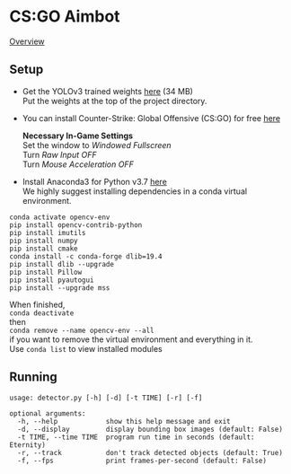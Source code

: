 # CS:GO Aimbot
[Overview](https://docs.google.com/presentation/d/1Ft-EGzyp8AtaLCrrGIvuR_KTY2BCuzBqsar0XjFviio/edit?usp=sharing)  
## Setup
* Get the YOLOv3 trained weights [here](https://drive.google.com/file/d/19_mIm7uGL0IBHtYEjnRLX-X_7llLJWqE/view?usp=sharing) (34 MB)  
Put the weights at the top of the project directory.  
* You can install Counter-Strike: Global Offensive (CS:GO) for free [here](https://store.steampowered.com/app/730/CounterStrike_Global_Offensive/) 

   **Necessary In-Game Settings**  
  Set the window to *Windowed Fullscreen*  
  Turn *Raw Input OFF*  
  Turn *Mouse Acceleration OFF*  

* Install Anaconda3 for Python v3.7 [here](https://www.anaconda.com/distribution/)  
We highly suggest installing dependencies in a conda virtual environment.

```conda create --name opencv-env python=3.6  
conda activate opencv-env  
pip install opencv-contrib-python  
pip install imutils  
pip install numpy  
pip install cmake  
conda install -c conda-forge dlib=19.4  
pip install dlib --upgrade  
pip install Pillow  
pip install pyautogui  
pip install --upgrade mss
```
When finished,   
`conda deactivate`  
then  
`conda remove --name opencv-env --all`  
if you want to remove the virtual environment and everything in it.  
Use `conda list` to view installed modules  

## Running
```
usage: detector.py [-h] [-d] [-t TIME] [-r] [-f]  

optional arguments:  
  -h, --help            show this help message and exit  
  -d, --display         display bounding box images (default: False)  
  -t TIME, --time TIME  program run time in seconds (default: Eternity)  
  -r, --track           don't track detected objects (default: True)  
  -f, --fps             print frames-per-second (default: False)
```

